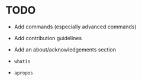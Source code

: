 # TODO

* Add commands (especially advanced commands)
* Add contribution guidelines
* Add an about/acknowledgements section

* `whatis`
* `apropos`
